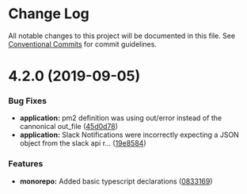 # Change Log

All notable changes to this project will be documented in this file.
See [Conventional Commits](https://conventionalcommits.org) for commit guidelines.

# 4.2.0 (2019-09-05)

### Bug Fixes

- **application:** pm2 definition was using out/error instead of the cannonical out_file ([45d0d78](https://github.com/CactusTechnologies/cactus-utils/commit/45d0d78))
- **application:** Slack Notifications were incorrectly expecting a JSON object from the slack api r… ([19e8584](https://github.com/CactusTechnologies/cactus-utils/commit/19e8584))

### Features

- **monorepo:** Added basic typescript declarations ([0833169](https://github.com/CactusTechnologies/cactus-utils/commit/0833169))
